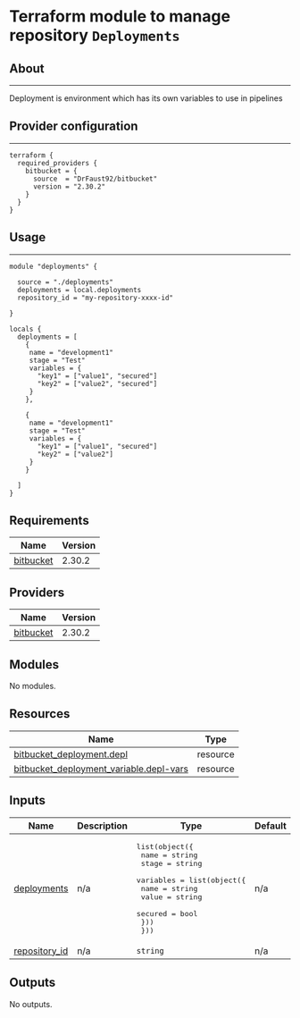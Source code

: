 # Terraform module to manage repository `Deployments`

## About

---
Deployment is environment which has its own variables to use in pipelines

## Provider configuration

---
```hcl
terraform {
  required_providers {
    bitbucket = {
      source  = "DrFaust92/bitbucket"
      version = "2.30.2"
    }
  }
}
```
## Usage

---
```hcl
module "deployments" {

  source = "./deployments"
  deployments = local.deployments
  repository_id = "my-repository-xxxx-id"

}

locals {
  deployments = [
    {
     name = "development1"
     stage = "Test"
     variables = {
       "key1" = ["value1", "secured"]
       "key2" = ["value2", "secured"]
     }
    },

    {
     name = "development1"
     stage = "Test"
     variables = {
       "key1" = ["value1", "secured"]
       "key2" = ["value2"]
     }
    }

  ]
}
```
<!-- BEGINNING OF PRE-COMMIT-TERRAFORM DOCS HOOK -->
## Requirements

| Name | Version |
|------|---------|
| <a name="requirement_bitbucket"></a> [bitbucket](#requirement\_bitbucket) | 2.30.2 |

## Providers

| Name | Version |
|------|---------|
| <a name="provider_bitbucket"></a> [bitbucket](#provider\_bitbucket) | 2.30.2 |

## Modules

No modules.

## Resources

| Name | Type |
|------|------|
| [bitbucket_deployment.depl](https://registry.terraform.io/providers/DrFaust92/bitbucket/2.30.2/docs/resources/deployment) | resource |
| [bitbucket_deployment_variable.depl-vars](https://registry.terraform.io/providers/DrFaust92/bitbucket/2.30.2/docs/resources/deployment_variable) | resource |

## Inputs

| Name | Description | Type | Default | Required |
|------|-------------|------|---------|:--------:|
| <a name="input_deployments"></a> [deployments](#input\_deployments) | n/a | <pre>list(object({<br>    name  = string<br>    stage = string<br>    variables = list(object({<br>      name    = string<br>      value   = string<br>      secured = bool<br>    }))<br>  }))</pre> | n/a | yes |
| <a name="input_repository_id"></a> [repository\_id](#input\_repository\_id) | n/a | `string` | n/a | yes |

## Outputs

No outputs.
<!-- END OF PRE-COMMIT-TERRAFORM DOCS HOOK -->

